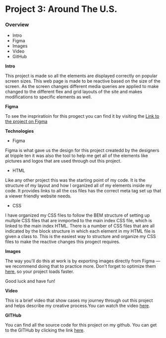 # Project 3: Around The U.S.

### Overview

- Intro
- Figma
- Images
- Video
- GitHub

**Intro**

This project is made so all the elements are displayed correctly on popular screen sizes. This web page is made to be reactive based on the size of the screen. As the screen changes different media queries are applied to make changed to the different flex and grid layouts of the site and makes modifications to specific elements as well.

**Figma**

To see the inspriratioin for this progect you can find it by visiting the [Link to the project on Figma](https://www.figma.com/file/ii4xxsJ0ghevUOcssTlHZv/Sprint-3%3A-Around-the-US?node-id=0%3A1)

**Technologies**

- Figma

Figma is what gave us the design for this project createdd by the designers at tripple ten it was also the tool to help me get all of the elements like pictures and logos that are used through out this project.

- HTML

Like any other project this was the starting point of my code. It is the structure of my layout and how I organized all of my elements inside my code. It provides links to all the css files has the correct meta tag set up that a viewer friendly website needs.

- CSS

I have organized my CSS files to follow the BEM structure of setting up multple CSS files that are inmported to the main index CSS file, which is linked to the main index HTML. There is a number of CSS files that are all indicated by the block structure in which each element in my HTML file is given a class to. This is the easiest way to structure and organize my CSS files to make the reactive changes this progect requires.

**Images**

The way you'll do this at work is by exporting images directly from Figma — we recommend doing that to practice more. Don't forget to optimize them [here](https://tinypng.com/), so your project loads faster.

Good luck and have fun!

**Video**

This is a brief video that show cases my journey through out this project and helps describe my creative process.You can watch the video [here](https://drive.google.com/file/d/1vTNctlrJtwh2vFQuxUxdsN69Gq31SmKT/view?usp=sharing).

**GITHub**

You can find all the source code for this project on my github. You can get to the GITHub by clicking the link [here](https://schou10.github.io/se_project_aroundtheus/).
